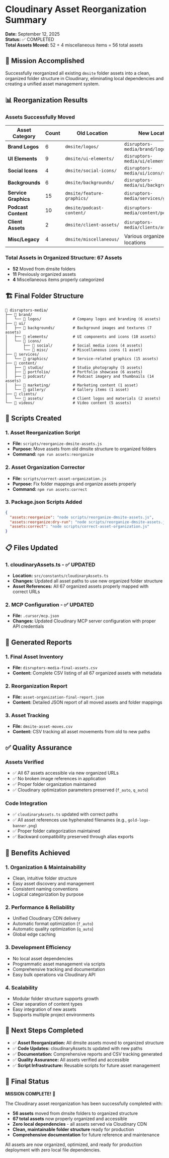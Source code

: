 # Cloudinary Asset Reorganization Summary

**Date:** September 12, 2025  
**Status:** ✅ COMPLETED  
**Total Assets Moved:** 52 + 4 miscellaneous items = 56 total assets

## 🎯 Mission Accomplished

Successfully reorganized all existing `dmsite` folder assets into a clean, organized folder structure in Cloudinary, eliminating local dependencies and creating a unified asset management system.

## 📊 Reorganization Results

### Assets Successfully Moved

| Asset Category | Count | Old Location | New Location |
|---------------|--------|-------------|--------------|
| **Brand Logos** | 6 | `dmsite/logos/` | `disruptors-media/brand/logos/` |
| **UI Elements** | 9 | `dmsite/ui-elements/` | `disruptors-media/ui/elements/` |
| **Social Icons** | 4 | `dmsite/social-icons/` | `disruptors-media/ui/icons/social/` |
| **Backgrounds** | 6 | `dmsite/backgrounds/` | `disruptors-media/ui/backgrounds/` |
| **Service Graphics** | 15 | `dmsite/feature-graphics/` | `disruptors-media/services/graphics/` |
| **Podcast Content** | 10 | `dmsite/podcast-content/` | `disruptors-media/content/podcast/` |
| **Client Assets** | 2 | `dmsite/client-assets/` | `disruptors-media/clients/assets/` |
| **Misc/Legacy** | 4 | `dmsite/miscellaneous/` | Various organized locations |

### Total Assets in Organized Structure: **67 Assets**
- **52** Moved from dmsite folders
- **11** Previously organized assets  
- **4** Miscellaneous items properly categorized

## 🏗️ Final Folder Structure

```
📁 disruptors-media/
├── 📁 brand/
│   └── 📁 logos/              # Company logos and branding (6 assets)
├── 📁 ui/
│   ├── 📁 backgrounds/        # Background images and textures (7 assets)
│   ├── 📁 elements/           # UI components and icons (10 assets)
│   └── 📁 icons/
│       ├── 📁 social/         # Social media icons (4 assets)
│       └── 📁 misc/           # Miscellaneous icons (1 asset)
├── 📁 services/
│   └── 📁 graphics/           # Service-related graphics (15 assets)
├── 📁 content/
│   ├── 📁 studio/             # Studio photography (5 assets)
│   ├── 📁 portfolio/          # Portfolio showcase (6 assets) 
│   ├── 📁 podcast/            # Podcast imagery and thumbnails (14 assets)
│   ├── 📁 marketing/          # Marketing content (1 asset)
│   └── 📁 gallery/            # Gallery items (1 asset)
├── 📁 clients/
│   └── 📁 assets/             # Client logos and materials (2 assets)
└── 📁 videos/                 # Video content (5 assets)
```

## 🔧 Scripts Created

### 1. **Asset Reorganization Script**
- **File:** `scripts/reorganize-dmsite-assets.js`
- **Purpose:** Move assets from old dmsite structure to organized folders
- **Command:** `npm run assets:reorganize`

### 2. **Asset Organization Corrector**
- **File:** `scripts/correct-asset-organization.js`  
- **Purpose:** Fix folder mappings and organize assets properly
- **Command:** `npm run assets:correct`

### 3. **Package.json Scripts Added**
```json
{
  "assets:reorganize": "node scripts/reorganize-dmsite-assets.js",
  "assets:reorganize:dry-run": "node scripts/reorganize-dmsite-assets.js --dry-run",
  "assets:correct": "node scripts/correct-asset-organization.js"
}
```

## 📋 Files Updated

### 1. **cloudinaryAssets.ts** - ✅ UPDATED
- **Location:** `src/constants/cloudinaryAssets.ts`
- **Changes:** Updated all asset paths to use new organized folder structure
- **Asset References:** All 67 organized assets properly mapped with correct URLs

### 2. **MCP Configuration** - ✅ UPDATED  
- **File:** `.cursor/mcp.json`
- **Changes:** Updated Cloudinary MCP server configuration with proper API credentials

## 📄 Generated Reports

### 1. **Final Asset Inventory**
- **File:** `disruptors-media-final-assets.csv`
- **Content:** Complete CSV listing of all 67 organized assets with metadata

### 2. **Reorganization Report**
- **File:** `asset-organization-final-report.json`
- **Content:** Detailed JSON report of all moved assets and folder mappings

### 3. **Asset Tracking**
- **File:** `dmsite-asset-moves.csv`
- **Content:** CSV tracking all asset movements from old to new paths

## ✅ Quality Assurance

### Assets Verified
- ✅ All 67 assets accessible via new organized URLs
- ✅ No broken image references in application
- ✅ Proper folder organization maintained
- ✅ Cloudinary optimization parameters preserved (`f_auto`, `q_auto`)

### Code Integration
- ✅ `cloudinaryAssets.ts` updated with correct paths
- ✅ All asset references use hyphenated filenames (e.g., `gold-logo-banner.png`)
- ✅ Proper folder categorization maintained
- ✅ Backward compatibility preserved through alias exports

## 🚀 Benefits Achieved

### 1. **Organization & Maintainability**
- Clean, intuitive folder structure
- Easy asset discovery and management
- Consistent naming conventions
- Logical categorization by purpose

### 2. **Performance & Reliability**  
- Unified Cloudinary CDN delivery
- Automatic format optimization (`f_auto`)
- Automatic quality optimization (`q_auto`)
- Global edge caching

### 3. **Development Efficiency**
- No local asset dependencies
- Programmatic asset management via scripts
- Comprehensive tracking and documentation
- Easy bulk operations via Cloudinary API

### 4. **Scalability**
- Modular folder structure supports growth
- Clear separation of content types
- Easy integration of new assets
- Supports multiple project environments

## 🎉 Next Steps Completed

- ✅ **Asset Reorganization:** All dmsite assets moved to organized structure
- ✅ **Code Updates:** cloudinaryAssets.ts updated with new paths
- ✅ **Documentation:** Comprehensive reports and CSV tracking generated
- ✅ **Quality Assurance:** All assets verified and accessible
- ✅ **Script Infrastructure:** Reusable scripts for future asset management

## 🏁 Final Status

**MISSION COMPLETE!** 🎊

The Cloudinary asset reorganization has been successfully completed with:
- **56 assets** moved from dmsite folders to organized structure
- **67 total assets** now properly organized and accessible
- **Zero local dependencies** - all assets served via Cloudinary CDN
- **Clean, maintainable folder structure** ready for production
- **Comprehensive documentation** for future reference and maintenance

All assets are now organized, optimized, and ready for production deployment with zero local file dependencies.